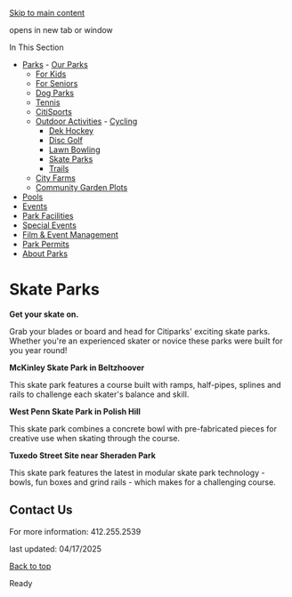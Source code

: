 [Skip to main content](https://www.pittsburghpa.gov/Recreation-Events/Parks/Outdoor-Activities/Skate-Parks#main-content)

opens in new tab or window

In This Section

- [Parks](https://www.pittsburghpa.gov/Recreation-Events/Parks)  - [Our Parks](https://www.pittsburghpa.gov/Recreation-Events/Parks/Our-Parks)
  - [For Kids](https://www.pittsburghpa.gov/Recreation-Events/Parks/For-Kids)
  - [For Seniors](https://www.pittsburghpa.gov/Recreation-Events/Parks/For-Seniors)
  - [Dog Parks](https://www.pittsburghpa.gov/Recreation-Events/Parks/Dog-Parks)
  - [Tennis](https://www.pittsburghpa.gov/Recreation-Events/Parks/Tennis)
  - [CitiSports](https://www.pittsburghpa.gov/Recreation-Events/Parks/CitiSports)
  - [Outdoor Activities](https://www.pittsburghpa.gov/Recreation-Events/Parks/Outdoor-Activities)    - [Cycling](https://www.pittsburghpa.gov/Recreation-Events/Parks/Outdoor-Activities/Cycling)
    - [Dek Hockey](https://www.pittsburghpa.gov/Recreation-Events/Parks/Outdoor-Activities/Dek-Hockey)
    - [Disc Golf](https://www.pittsburghpa.gov/Recreation-Events/Parks/Outdoor-Activities/Disc-Golf)
    - [Lawn Bowling](https://www.pittsburghpa.gov/Recreation-Events/Parks/Outdoor-Activities/Lawn-Bowling)
    - [Skate Parks](https://www.pittsburghpa.gov/Recreation-Events/Parks/Outdoor-Activities/Skate-Parks)
    - [Trails](https://www.pittsburghpa.gov/Recreation-Events/Parks/Outdoor-Activities/Trails)
  - [City Farms](https://www.pittsburghpa.gov/Recreation-Events/Parks/City-Farms)
  - [Community Garden Plots](https://www.pittsburghpa.gov/Recreation-Events/Parks/Community-Garden-Plots)
- [Pools](https://www.pittsburghpa.gov/Recreation-Events/Pools)
- [Events](https://www.pittsburghpa.gov/Recreation-Events/Events)
- [Park Facilities](https://www.pittsburghpa.gov/Recreation-Events/Park-Facilities)
- [Special Events](https://www.pittsburghpa.gov/Recreation-Events/Special-Events)
- [Film & Event Management](https://www.pittsburghpa.gov/Recreation-Events/Film-Event-Management)
- [Park Permits](https://www.pittsburghpa.gov/Recreation-Events/Park-Permits)
- [About Parks](https://www.pittsburghpa.gov/Recreation-Events/About-Parks)

# Skate Parks

**Get your skate on.**

Grab your blades or board and head for Citiparks' exciting skate parks. Whether you're an experienced skater or novice these parks were built for you year round!

**McKinley Skate Park in Beltzhoover**

This skate park features a course built with ramps, half-pipes, splines and rails to challenge each skater's balance and skill.

**West Penn Skate Park in Polish Hill**

This skate park combines a concrete bowl with pre-fabricated pieces for creative use when skating through the course.

**Tuxedo Street Site near Sheraden Park**

This skate park features the latest in modular skate park technology - bowls, fun boxes and grind rails - which makes for a challenging course.

## Contact Us

For more information: 412.255.2539

last updated: 04/17/2025

[Back to top](https://www.pittsburghpa.gov/Recreation-Events/Parks/Outdoor-Activities/Skate-Parks#body-top)

Ready
